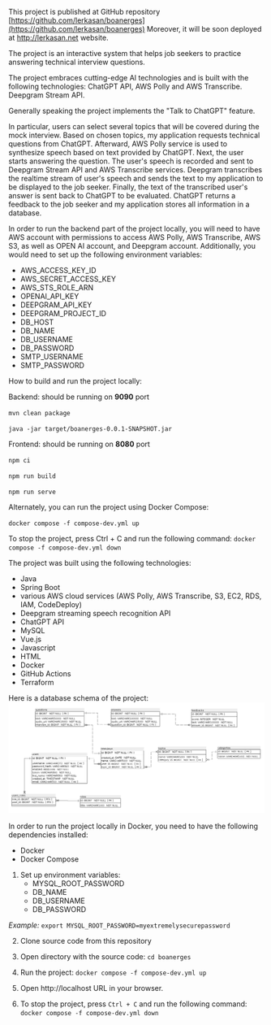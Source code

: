 This project is published at GitHub repository [https://github.com/lerkasan/boanerges](https://github.com/lerkasan/boanerges)
Moreover, it will be soon deployed at http://lerkasan.net website.

The project is an interactive system that helps job seekers to practice answering technical interview questions.

The project embraces cutting-edge AI technologies and is built with the following technologies:
ChatGPT API, AWS Polly and AWS Transcribe. Deepgram Stream API.

Generally speaking the project implements the "Talk to ChatGPT" feature.

In particular, users can select several topics that will be covered during the mock interview.
Based on chosen topics, my application requests technical questions from ChatGPT. Afterward, AWS Polly service is used to synthesize speech based on text provided by ChatGPT.
Next, the user starts answering the question. The user's speech is recorded and sent to Deepgram Stream API and AWS Transcribe services. 
Deepgram transcribes the realtime stream of user's speech and sends the text to my application to be displayed to the job seeker.
Finally, the text of the transcribed user's answer is sent back to ChatGPT to be evaluated. ChatGPT returns a feedback to the job seeker and my application stores all information in a database.

In order to run the backend part of the project locally, you will need to have AWS account with permissions to access AWS Polly, AWS Transcribe, AWS S3, as well as OPEN AI account, and Deepgram account.
Additionally, you would need to set up the following environment variables:
- AWS_ACCESS_KEY_ID
- AWS_SECRET_ACCESS_KEY
- AWS_STS_ROLE_ARN
- OPENAI_API_KEY
- DEEPGRAM_API_KEY
- DEEPGRAM_PROJECT_ID
- DB_HOST
- DB_NAME
- DB_USERNAME
- DB_PASSWORD
- SMTP_USERNAME
- SMTP_PASSWORD

How to build and run the project locally:

Backend: should be running on **9090** port

`mvn clean package`

`java -jar target/boanerges-0.0.1-SNAPSHOT.jar`


Frontend: should be running on **8080** port

`npm ci`

`npm run build`

`npm run serve`

Alternately, you can run the project using Docker Compose:

`docker compose -f compose-dev.yml up`

To stop the project, press Ctrl + C and run the following command: `docker compose -f compose-dev.yml down`


The project was built using the following technologies:
- Java
- Spring Boot
- various AWS cloud services (AWS Polly, AWS Transcribe, S3, EC2, RDS, IAM, CodeDeploy)
- Deepgram streaming speech recognition API
- ChatGPT API
- MySQL
- Vue.js
- Javascript
- HTML
- Docker
- GitHub Actions
- Terraform

Here is a database schema of the project:
![database_schema.png](database_schema.png)

In order to run the project locally in Docker, you need to have the following dependencies installed:
- Docker
- Docker Compose

1. Set up environment variables:
   - MYSQL_ROOT_PASSWORD
   - DB_NAME
   - DB_USERNAME
   - DB_PASSWORD
   
_Example:_
`export MYSQL_ROOT_PASSWORD=myextremelysecurepassword`


2. Clone source code from this repository


3. Open directory with the source code:
`cd boanerges`


4. Run the project: `docker compose -f compose-dev.yml up`


5. Open http://localhost URL in your browser.


6. To stop the project, press `Ctrl + C` and run the following command: `docker compose -f compose-dev.yml down`
